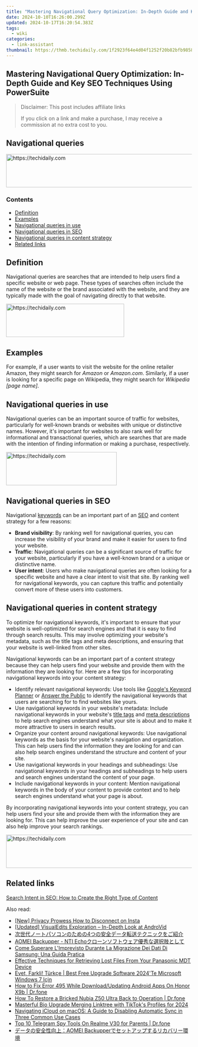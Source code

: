 ```yaml
---
title: "Mastering Navigational Query Optimization: In-Depth Guide and Key SEO Techniques Using PowerSuite"
date: 2024-10-10T16:26:00.299Z
updated: 2024-10-17T16:20:54.383Z
tags:
  - wiki
categories:
  - link-assistant
thumbnail: https://thmb.techidaily.com/1f2923f64e4d04f1252f20b82bfb98586fbf55cfa582bc360a8483bf8c37d216.jpg
---
```


## Mastering Navigational Query Optimization: In-Depth Guide and Key SEO Techniques Using PowerSuite

>  Disclaimer: This post includes affiliate links
>
>  If you click on a link and make a purchase, I may receive a commission at no extra cost to you.
>

## Navigational queries

<!-- affiliate ads begin -->
<a href="https://aligracehair.sjv.io/c/5597632/2047366/19272" target="_top" id="2047366">
  <img src="//a.impactradius-go.com/display-ad/19272-2047366" border="0" alt="https://techidaily.com" width="728" height="90"/>
</a>
<img height="0" width="0" src="https://aligracehair.sjv.io/i/5597632/2047366/19272" style="position:absolute;visibility:hidden;" border="0" />
<!-- affiliate ads end -->

### Contents

* [Definition](https://tools.techidaily.com/link-assistant/products/)
* [Examples](https://tools.techidaily.com/link-assistant/products/)
* [Navigational queries in use](https://tools.techidaily.com/link-assistant/products/)
* [Navigational queries in SEO](https://tools.techidaily.com/link-assistant/products/)
* [Navigational queries in content strategy](https://tools.techidaily.com/link-assistant/products/)
* [Related links](https://tools.techidaily.com/link-assistant/products/)

## Definition

Navigational queries are searches that are intended to help users find a specific website or web page. These types of searches often include the name of the website or the brand associated with the website, and they are typically made with the goal of navigating directly to that website.

<!-- affiliate ads begin -->
<a href="https://25home.pxf.io/c/5597632/2148647/16836" target="_top" id="2148647">
  <img src="//a.impactradius-go.com/display-ad/16836-2148647" border="0" alt="https://techidaily.com" width="320" height="90"/>
</a>
<img height="0" width="0" src="https://25home.pxf.io/i/5597632/2148647/16836" style="position:absolute;visibility:hidden;" border="0" />
<!-- affiliate ads end -->

## Examples

For example, if a user wants to visit the website for the online retailer Amazon, they might search for _Amazon_ or _Amazon.com_. Similarly, if a user is looking for a specific page on Wikipedia, they might search for _Wikipedia \[page name\]_.

## Navigational queries in use

Navigational queries can be an important source of traffic for websites, particularly for well-known brands or websites with unique or distinctive names. However, it's important for websites to also rank well for informational and transactional queries, which are searches that are made with the intention of finding information or making a purchase, respectively.

<!-- affiliate ads begin -->
<a href="https://laganoo.pxf.io/c/5597632/1528681/16446" target="_top" id="1528681">
  <img src="//a.impactradius-go.com/display-ad/16446-1528681" border="0" alt="https://techidaily.com" width="300" height="90"/>
</a>
<img height="0" width="0" src="https://laganoo.pxf.io/i/5597632/1528681/16446" style="position:absolute;visibility:hidden;" border="0" />
<!-- affiliate ads end -->

## Navigational queries in SEO

Navigational [keywords](https://tools.techidaily.com/link-assistant/products/) can be an important part of an [SEO](https://tools.techidaily.com/link-assistant/products/) and content strategy for a few reasons:

* **Brand visibility**: By ranking well for navigational queries, you can increase the visibility of your brand and make it easier for users to find your website.
* **Traffic**: Navigational queries can be a significant source of traffic for your website, particularly if you have a well-known brand or a unique or distinctive name.
* **User intent**: Users who make navigational queries are often looking for a specific website and have a clear intent to visit that site. By ranking well for navigational keywords, you can capture this traffic and potentially convert more of these users into customers.

## Navigational queries in content strategy

To optimize for navigational keywords, it's important to ensure that your website is well-optimized for search engines and that it is easy to find through search results. This may involve optimizing your website's metadata, such as the title tags and meta descriptions, and ensuring that your website is well-linked from other sites.

Navigational keywords can be an important part of a content strategy because they can help users find your website and provide them with the information they are looking for. Here are a few tips for incorporating navigational keywords into your content strategy:

* Identify relevant navigational keywords: Use tools like [Google's Keyword Planner](https://ads.google.com/home/tools/keyword-planner/) or [Answer the Public](https://answerthepublic.com/) to identify the navigational keywords that users are searching for to find websites like yours.
* Use navigational keywords in your website's metadata: Include navigational keywords in your website's [title tags](https://tools.techidaily.com/link-assistant/products/) and [meta descriptions](https://tools.techidaily.com/link-assistant/products/) to help search engines understand what your site is about and to make it more attractive to users in search results.
* Organize your content around navigational keywords: Use navigational keywords as the basis for your website's navigation and organization. This can help users find the information they are looking for and can also help search engines understand the structure and content of your site.
* Use navigational keywords in your headings and subheadings: Use navigational keywords in your headings and subheadings to help users and search engines understand the content of your page.
* Include navigational keywords in your content: Mention navigational keywords in the body of your content to provide context and to help search engines understand what your page is about.

By incorporating navigational keywords into your content strategy, you can help users find your site and provide them with the information they are looking for. This can help improve the user experience of your site and can also help improve your search rankings.

<!-- affiliate ads begin -->
<a href="https://ephamedtechinc.pxf.io/c/5597632/2130529/26400" target="_top" id="2130529">
  <img src="//a.impactradius-go.com/display-ad/26400-2130529" border="0" alt="https://techidaily.com" width="728" height="90"/>
</a>
<img height="0" width="0" src="https://ephamedtechinc.pxf.io/i/5597632/2130529/26400" style="position:absolute;visibility:hidden;" border="0" />
<!-- affiliate ads end -->

## Related links

[Search Intent in SEO: How to Create the Right Type of Content](https://tools.techidaily.com/link-assistant/products/)

<ins class="adsbygoogle"
     style="display:block"
     data-ad-format="autorelaxed"
     data-ad-client="ca-pub-7571918770474297"
     data-ad-slot="1223367746"></ins>

<ins class="adsbygoogle"
     style="display:block"
     data-ad-client="ca-pub-7571918770474297"
     data-ad-slot="8358498916"
     data-ad-format="auto"
     data-full-width-responsive="true"></ins>

<span class="atpl-alsoreadstyle">Also read:</span>
<div><ul>
<li><a href="https://instagram-video-recordings.techidaily.com/new-privacy-prowess-how-to-disconnect-on-insta/"><u>[New] Privacy Prowess How to Disconnect on Insta</u></a></li>
<li><a href="https://article-tips.techidaily.com/updated-visualedits-exploration-in-depth-look-at-androvid/"><u>[Updated] VisualEdits Exploration – In-Depth Look at AndroVid</u></a></li>
<li><a href="https://win-top.techidaily.com/1728504098274-4/"><u>次世代ノートパソコンのための4つの安全データ転送テクニックをご紹介</u></a></li>
<li><a href="https://win-top.techidaily.com/aomei-backupper-nti-echo/"><u>AOMEI Backupper - NTI Echoクローンソフトウェア優秀な選択肢として</u></a></li>
<li><a href="https://win-top.techidaily.com/come-superare-limprevisto-durante-la-migrazione-dei-dati-di-samsung-una-guida-pratica/"><u>Come Superare L'Imprevisto Durante La Migrazione Dei Dati Di Samsung: Una Guida Pratica</u></a></li>
<li><a href="https://discover-dash.techidaily.com/effective-techniques-for-retrieving-lost-files-from-your-panasonic-mdt-device/"><u>Effective Techniques for Retrieving Lost Files From Your Panasonic MDT Device</u></a></li>
<li><a href="https://tech-savvy.techidaily.com/evet-farkli-turkce-best-free-upgrade-software-2024te-microsoft-windows-7-icin/"><u>Evet, Farkli! Türkçe | Best Free Upgrade Software 2024'Te Microsoft Windows 7 Için</u></a></li>
<li><a href="https://change-location.techidaily.com/how-to-fix-error-495-while-downloadupdating-android-apps-on-honor-x9b-drfone-by-drfone-fix-android-problems-fix-android-problems/"><u>How to Fix Error 495 While Download/Updating Android Apps On Honor X9b | Dr.fone</u></a></li>
<li><a href="https://fix-guide.techidaily.com/how-to-restore-a-bricked-nubia-z50-ultra-back-to-operation-drfone-by-drfone-fix-android-problems-fix-android-problems/"><u>How To Restore a Bricked Nubia Z50 Ultra Back to Operation | Dr.fone</u></a></li>
<li><a href="https://some-guidance.techidaily.com/masterful-bio-upgrade-merging-linktree-with-tiktoks-profiles-for-2024/"><u>Masterful Bio Upgrade Merging Linktree with TikTok's Profiles for 2024</u></a></li>
<li><a href="https://win-top.techidaily.com/navigating-icloud-on-macos-a-guide-to-disabling-automatic-sync-in-three-common-use-cases/"><u>Navigating iCloud on macOS: A Guide to Disabling Automatic Sync in Three Common Use Cases</u></a></li>
<li><a href="https://android-location-track.techidaily.com/top-10-telegram-spy-tools-on-realme-v30-for-parents-drfone-by-drfone-virtual-android/"><u>Top 10 Telegram Spy Tools On Realme V30 for Parents | Dr.fone</u></a></li>
<li><a href="https://win-top.techidaily.com/1728480854002-aomei-backupper/"><u>データの安全性向上：AOMEI Backupperでセットアップするリカバリー環境</u></a></li>
</ul></div>


